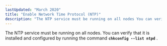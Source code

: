 ```yaml
---
lastUpdated: "March 2020"
title: "Enable Network Time Protocol (NTP)"
description: "The NTP service must be running on all nodes You can verify that it is installed and configured by running the command chkconfig list ntpd..."
---
```


The NTP service must be running on all nodes. You can verify that it is installed and configured by running the command **`chkconfig --list ntpd`**             .